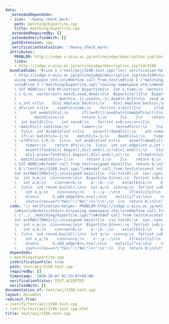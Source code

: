 ```yaml
---
data:
  _extendedDependsOn:
  - icon: ':heavy_check_mark:'
    path: matching/bipartite.cpp
    title: matching/bipartite.cpp
  _extendedRequiredBy: []
  _extendedVerifiedWith: []
  _pathExtension: cpp
  _verificationStatusIcon: ':heavy_check_mark:'
  attributes:
    PROBLEM: http://judge.u-aizu.ac.jp/onlinejudge/description.jsp?id=3198
    links:
    - http://judge.u-aizu.ac.jp/onlinejudge/description.jsp?id=3198
  bundledCode: "#line 1 \"test/aoj/3198.test.cpp\"\n// verification-helper: PROBLEM\
    \ http://judge.u-aizu.ac.jp/onlinejudge/description.jsp?id=3198\n\n#include<bits/stdc++.h>\n\
    using namespace std;\n\n#define call_from_test\n#line 1 \"matching/bipartite.cpp\"\
    \n\n#line 3 \"matching/bipartite.cpp\"\nusing namespace std;\n#endif\n//BEGIN\
    \ CUT HERE\n// O(N M)\nstruct Bipartite{\n  int n,time;\n  vector< vector<int>\
    \ > G;\n  vector<int> match,used,dead;\n\n  Bipartite(){}\n  Bipartite(int n):n(n),time(0),G(n),\n\
    \                   match(n,-1),used(n,-1),dead(n,0){}\n\n  void add_edge(int\
    \ u,int v){\n    G[u].emplace_back(v);\n    G[v].emplace_back(u);\n  }\n\n  int\
    \ dfs(int v){\n    used[v]=time;\n    for(int u:G[v]){\n      if(dead[u]) continue;\n\
    \      int w=match[u];\n      if((w<0)||(used[w]<time&&dfs(w))){\n        match[v]=u;\n\
    \        match[u]=v;\n        return 1;\n      }\n    }\n    return 0;\n  }\n\n\
    \  int build(){\n    int res=0;\n    for(int v=0;v<n;v++){\n      if(dead[v] or\
    \ ~match[v]) continue;\n      time++;\n      res+=dfs(v);\n    }\n    return res;\n\
    \  }\n\n  int disable(int v){\n    assert(!dead[v]);\n    int u=match[v];\n  \
    \  if(~u) match[u]=-1;\n    match[v]=-1;\n    dead[v]=1;\n    time++;\n    return\
    \ ~u?dfs(u)-1:0;\n  }\n\n  int enable(int v){\n    assert(dead[v]);\n    dead[v]=0;\n\
    \    time++;\n    return dfs(v);\n  }\n\n  int cut_edge(int u,int v){\n    assert(find(G[u].begin(),G[u].end(),v)!=G[u].end());\n\
    \    assert(find(G[v].begin(),G[v].end(),u)!=G[v].end());\n    G[u].erase(find(G[u].begin(),G[u].end(),v));\n\
    \    G[v].erase(find(G[v].begin(),G[v].end(),u));\n    if(match[u]==v){\n    \
    \  match[u]=match[v]=-1;\n      return 1;\n    }\n    return 0;\n  }\n};\n//END\
    \ CUT HERE\n#ifndef call_from_test\nsigned main(){\n  return 0;\n}\n#endif\n#line\
    \ 8 \"test/aoj/3198.test.cpp\"\n#undef call_from_test\n\nconst int MAX = 5050;\n\
    int ex[MAX][MAX]={};\n\nsigned main(){\n  cin.tie(0);\n  ios::sync_with_stdio(0);\n\
    \n  int n,m;\n  cin>>n>>m;\n\n  Bipartite G(n+n);\n  for(int i=0;i<m;i++){\n \
    \   int a,b;\n    cin>>a>>b;\n    a--;b--;\n    ex[a][b]=1;\n    G.add_edge(0+a,n+b);\n\
    \  }\n\n  int res=G.build();\n\n  int q;\n  cin>>q;\n  for(int i=0;i<q;i++){\n\
    \    int x,y;\n    cin>>x>>y;\n    x--;y--;\n\n    if(ex[x][y])\n      res-=G.cut_edge(0+x,n+y);\n\
    \    else\n      G.add_edge(0+x,n+y);\n\n    ex[x][y]^=1;\n\n    res+=G.build();\n\
    \    cout<<(res==n?\"Yes\":\"No\")<<'\\n';\n  }\n  return 0;\n}\n"
  code: "// verification-helper: PROBLEM http://judge.u-aizu.ac.jp/onlinejudge/description.jsp?id=3198\n\
    \n#include<bits/stdc++.h>\nusing namespace std;\n\n#define call_from_test\n#include\
    \ \"../../matching/bipartite.cpp\"\n#undef call_from_test\n\nconst int MAX = 5050;\n\
    int ex[MAX][MAX]={};\n\nsigned main(){\n  cin.tie(0);\n  ios::sync_with_stdio(0);\n\
    \n  int n,m;\n  cin>>n>>m;\n\n  Bipartite G(n+n);\n  for(int i=0;i<m;i++){\n \
    \   int a,b;\n    cin>>a>>b;\n    a--;b--;\n    ex[a][b]=1;\n    G.add_edge(0+a,n+b);\n\
    \  }\n\n  int res=G.build();\n\n  int q;\n  cin>>q;\n  for(int i=0;i<q;i++){\n\
    \    int x,y;\n    cin>>x>>y;\n    x--;y--;\n\n    if(ex[x][y])\n      res-=G.cut_edge(0+x,n+y);\n\
    \    else\n      G.add_edge(0+x,n+y);\n\n    ex[x][y]^=1;\n\n    res+=G.build();\n\
    \    cout<<(res==n?\"Yes\":\"No\")<<'\\n';\n  }\n  return 0;\n}\n"
  dependsOn:
  - matching/bipartite.cpp
  isVerificationFile: true
  path: test/aoj/3198.test.cpp
  requiredBy: []
  timestamp: '2020-10-07 02:53:07+09:00'
  verificationStatus: TEST_ACCEPTED
  verifiedWith: []
documentation_of: test/aoj/3198.test.cpp
layout: document
redirect_from:
- /verify/test/aoj/3198.test.cpp
- /verify/test/aoj/3198.test.cpp.html
title: test/aoj/3198.test.cpp
---
```

